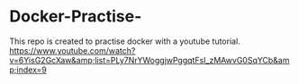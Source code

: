 # Docker-Practise-
This repo is created to practise docker with a youtube tutorial. https://www.youtube.com/watch?v=6YisG2GcXaw&amp;list=PLy7NrYWoggjwPggqtFsI_zMAwvG0SqYCb&amp;index=9
